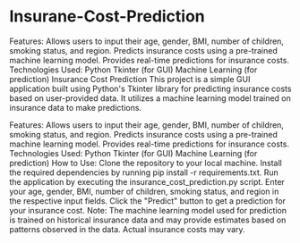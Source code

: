 # Insurane-Cost-Prediction
Features: Allows users to input their age, gender, BMI, number of children, smoking status, and region. Predicts insurance costs using a pre-trained machine learning model. Provides real-time predictions for insurance costs. Technologies Used: Python Tkinter (for GUI) Machine Learning (for prediction)
Insurance Cost Prediction
This project is a simple GUI application built using Python's Tkinter library for predicting insurance costs based on user-provided data. It utilizes a machine learning model trained on insurance data to make predictions.

Features:
Allows users to input their age, gender, BMI, number of children, smoking status, and region.
Predicts insurance costs using a pre-trained machine learning model.
Provides real-time predictions for insurance costs.
Technologies Used:
Python
Tkinter (for GUI)
Machine Learning (for prediction)
How to Use:
Clone the repository to your local machine.
Install the required dependencies by running pip install -r requirements.txt.
Run the application by executing the insurance_cost_prediction.py script.
Enter your age, gender, BMI, number of children, smoking status, and region in the respective input fields.
Click the "Predict" button to get a prediction for your insurance cost.
Note:
The machine learning model used for prediction is trained on historical insurance data and may provide estimates based on patterns observed in the data. Actual insurance costs may vary.
